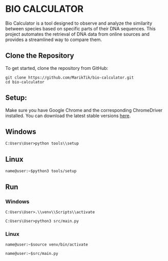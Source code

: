 # BIO CALCULATOR
Bio Calculator is a tool designed to observe and analyze the similarity between species based on specific parts of their DNA sequences. This project automates the retrieval of DNA data from online sources and provides a streamlined way to compare them.

## Clone the Repository
To get started, clone the repository from GitHub:
```console
git clone https://github.com/MarikTik/bio-calculator.git
cd bio-calculator
```

## Setup:
Make sure you have Google Chrome and the corresponding ChromeDriver installed. You can download the latest stable versions [here](https://googlechromelabs.github.io/chrome-for-testing/#stable).

## Windows
```console
C:Users\User>python tools\\setup
```

## Linux
```console
name@user:~$python3 tools/setup
```

## Run

### Windows
```console
C:Users\User>.\\venv\\Scripts\\activate

```
```console
C:Users\User>python3 src/main.py
```

### Linux
```console
name@user:~$source venv/bin/activate
```
```console
name@user:~$src/main.py
```

